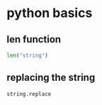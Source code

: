 # python basics
## len function
```python
len("string")
```
## replacing the string
```python
string.replace
